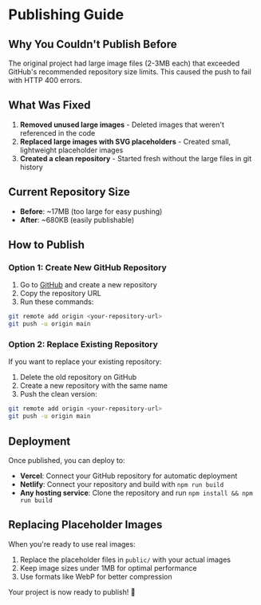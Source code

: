 # Publishing Guide

## Why You Couldn't Publish Before

The original project had large image files (2-3MB each) that exceeded GitHub's recommended repository size limits. This caused the push to fail with HTTP 400 errors.

## What Was Fixed

1. **Removed unused large images** - Deleted images that weren't referenced in the code
2. **Replaced large images with SVG placeholders** - Created small, lightweight placeholder images
3. **Created a clean repository** - Started fresh without the large files in git history

## Current Repository Size

- **Before**: ~17MB (too large for easy pushing)
- **After**: ~680KB (easily publishable)

## How to Publish

### Option 1: Create New GitHub Repository

1. Go to [GitHub](https://github.com) and create a new repository
2. Copy the repository URL
3. Run these commands:

```bash
git remote add origin <your-repository-url>
git push -u origin main
```

### Option 2: Replace Existing Repository

If you want to replace your existing repository:

1. Delete the old repository on GitHub
2. Create a new repository with the same name
3. Push the clean version:

```bash
git remote add origin <your-repository-url>
git push -u origin main
```

## Deployment

Once published, you can deploy to:

- **Vercel**: Connect your GitHub repository for automatic deployment
- **Netlify**: Connect your repository and build with `npm run build`
- **Any hosting service**: Clone the repository and run `npm install && npm run build`

## Replacing Placeholder Images

When you're ready to use real images:

1. Replace the placeholder files in `public/` with your actual images
2. Keep image sizes under 1MB for optimal performance
3. Use formats like WebP for better compression

Your project is now ready to publish! 🚀
